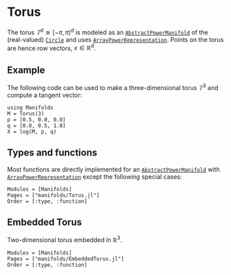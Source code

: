 # Torus

The torus $𝕋^d ≅ [-π,π)^d$ is modeled as an [`AbstractPowerManifold`](https://juliamanifolds.github.io/ManifoldsBase.jl/stable/manifolds.html#ManifoldsBase.AbstractPowerManifold)  of the (real-valued) [`Circle`](@ref) and uses [`ArrayPowerRepresentation`](@ref).
Points on the torus are hence row vectors, $x ∈ ℝ^{d}$.

## Example

The following code can be used to make a three-dimensional torus $𝕋^3$ and compute a tangent vector:

```@example
using Manifolds
M = Torus(3)
p = [0.5, 0.0, 0.0]
q = [0.0, 0.5, 1.0]
X = log(M, p, q)
```

## Types and functions

Most functions are directly implemented for an [`AbstractPowerManifold`](https://juliamanifolds.github.io/ManifoldsBase.jl/stable/manifolds.html#ManifoldsBase.AbstractPowerManifold)  with [`ArrayPowerRepresentation`](@ref) except the following special cases:

```@autodocs
Modules = [Manifolds]
Pages = ["manifolds/Torus.jl"]
Order = [:type, :function]
```

## Embedded Torus

Two-dimensional torus embedded in $ℝ^3$.

```@autodocs
Modules = [Manifolds]
Pages = ["manifolds/EmbeddedTorus.jl"]
Order = [:type, :function]
```
